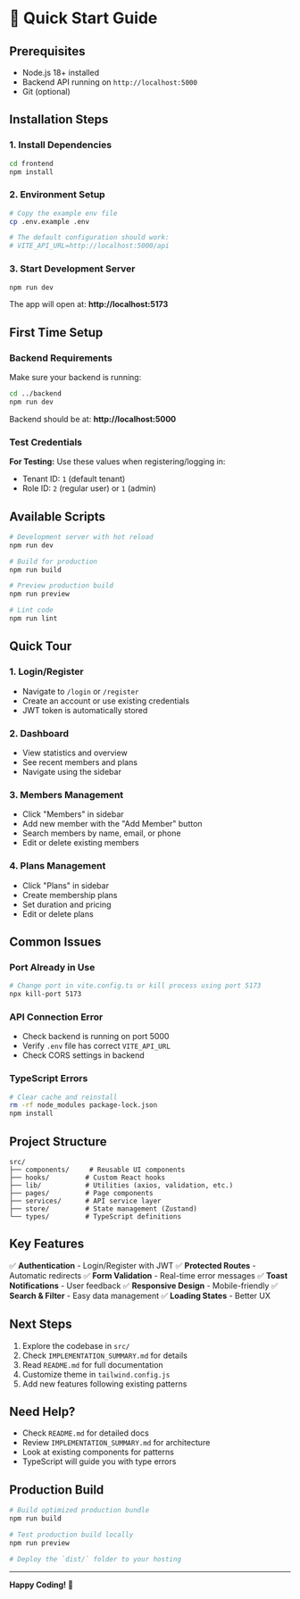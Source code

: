 # 🚀 Quick Start Guide

## Prerequisites

- Node.js 18+ installed
- Backend API running on `http://localhost:5000`
- Git (optional)

## Installation Steps

### 1. Install Dependencies

```bash
cd frontend
npm install
```

### 2. Environment Setup

```bash
# Copy the example env file
cp .env.example .env

# The default configuration should work:
# VITE_API_URL=http://localhost:5000/api
```

### 3. Start Development Server

```bash
npm run dev
```

The app will open at: **http://localhost:5173**

## First Time Setup

### Backend Requirements

Make sure your backend is running:

```bash
cd ../backend
npm run dev
```

Backend should be at: **http://localhost:5000**

### Test Credentials

**For Testing:** Use these values when registering/logging in:

- Tenant ID: `1` (default tenant)
- Role ID: `2` (regular user) or `1` (admin)

## Available Scripts

```bash
# Development server with hot reload
npm run dev

# Build for production
npm run build

# Preview production build
npm run preview

# Lint code
npm run lint
```

## Quick Tour

### 1. **Login/Register**

- Navigate to `/login` or `/register`
- Create an account or use existing credentials
- JWT token is automatically stored

### 2. **Dashboard**

- View statistics and overview
- See recent members and plans
- Navigate using the sidebar

### 3. **Members Management**

- Click "Members" in sidebar
- Add new member with the "Add Member" button
- Search members by name, email, or phone
- Edit or delete existing members

### 4. **Plans Management**

- Click "Plans" in sidebar
- Create membership plans
- Set duration and pricing
- Edit or delete plans

## Common Issues

### Port Already in Use

```bash
# Change port in vite.config.ts or kill process using port 5173
npx kill-port 5173
```

### API Connection Error

- Check backend is running on port 5000
- Verify `.env` file has correct `VITE_API_URL`
- Check CORS settings in backend

### TypeScript Errors

```bash
# Clear cache and reinstall
rm -rf node_modules package-lock.json
npm install
```

## Project Structure

```
src/
├── components/     # Reusable UI components
├── hooks/         # Custom React hooks
├── lib/           # Utilities (axios, validation, etc.)
├── pages/         # Page components
├── services/      # API service layer
├── store/         # State management (Zustand)
└── types/         # TypeScript definitions
```

## Key Features

✅ **Authentication** - Login/Register with JWT
✅ **Protected Routes** - Automatic redirects
✅ **Form Validation** - Real-time error messages
✅ **Toast Notifications** - User feedback
✅ **Responsive Design** - Mobile-friendly
✅ **Search & Filter** - Easy data management
✅ **Loading States** - Better UX

## Next Steps

1. Explore the codebase in `src/`
2. Check `IMPLEMENTATION_SUMMARY.md` for details
3. Read `README.md` for full documentation
4. Customize theme in `tailwind.config.js`
5. Add new features following existing patterns

## Need Help?

- Check `README.md` for detailed docs
- Review `IMPLEMENTATION_SUMMARY.md` for architecture
- Look at existing components for patterns
- TypeScript will guide you with type errors

## Production Build

```bash
# Build optimized production bundle
npm run build

# Test production build locally
npm run preview

# Deploy the `dist/` folder to your hosting
```

---

**Happy Coding! 🎉**
